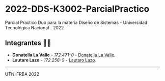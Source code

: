 # 2022-DDS-K3002-ParcialPractico
Parcial Practico Duo para la materia Diseño de Sistemas - Universidad Tecnológica Nacional - 2022 

## Integrantes 🧑‍💻
- **Donatella La Valle** - *172.471-0* - [Donatella La Valle](https://github.com/donalavalle).
- **Lautaro Lazo** - *172.258-0* - [Lautaro Lazo](https://github.com/Lautaro-L).

-------
UTN-FRBA 2022
